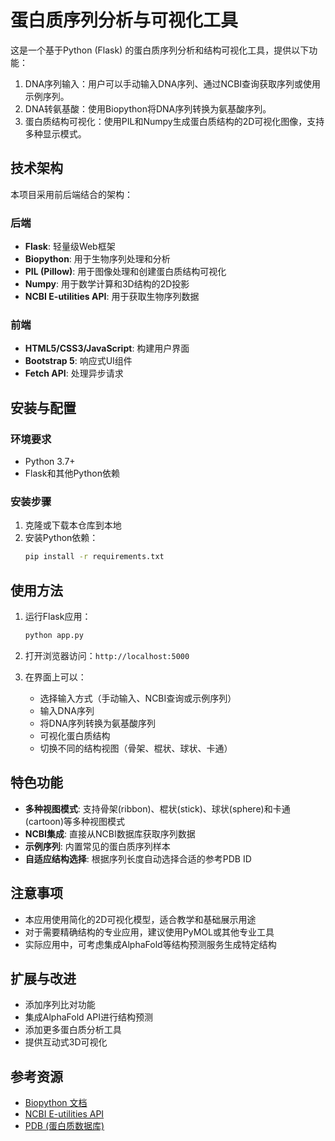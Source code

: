 # 蛋白质序列分析与可视化工具

这是一个基于Python (Flask) 的蛋白质序列分析和结构可视化工具，提供以下功能：

1. DNA序列输入：用户可以手动输入DNA序列、通过NCBI查询获取序列或使用示例序列。
2. DNA转氨基酸：使用Biopython将DNA序列转换为氨基酸序列。
3. 蛋白质结构可视化：使用PIL和Numpy生成蛋白质结构的2D可视化图像，支持多种显示模式。

## 技术架构

本项目采用前后端结合的架构：

### 后端
- **Flask**: 轻量级Web框架
- **Biopython**: 用于生物序列处理和分析
- **PIL (Pillow)**: 用于图像处理和创建蛋白质结构可视化
- **Numpy**: 用于数学计算和3D结构的2D投影
- **NCBI E-utilities API**: 用于获取生物序列数据

### 前端
- **HTML5/CSS3/JavaScript**: 构建用户界面
- **Bootstrap 5**: 响应式UI组件
- **Fetch API**: 处理异步请求

## 安装与配置

### 环境要求
- Python 3.7+
- Flask和其他Python依赖

### 安装步骤

1. 克隆或下载本仓库到本地
2. 安装Python依赖：
   ```bash
   pip install -r requirements.txt
   ```

## 使用方法

1. 运行Flask应用：
   ```bash
   python app.py
   ```

2. 打开浏览器访问：`http://localhost:5000`

3. 在界面上可以：
   - 选择输入方式（手动输入、NCBI查询或示例序列）
   - 输入DNA序列
   - 将DNA序列转换为氨基酸序列
   - 可视化蛋白质结构
   - 切换不同的结构视图（骨架、棍状、球状、卡通）

## 特色功能

- **多种视图模式**: 支持骨架(ribbon)、棍状(stick)、球状(sphere)和卡通(cartoon)等多种视图模式
- **NCBI集成**: 直接从NCBI数据库获取序列数据
- **示例序列**: 内置常见的蛋白质序列样本
- **自适应结构选择**: 根据序列长度自动选择合适的参考PDB ID

## 注意事项

- 本应用使用简化的2D可视化模型，适合教学和基础展示用途
- 对于需要精确结构的专业应用，建议使用PyMOL或其他专业工具
- 实际应用中，可考虑集成AlphaFold等结构预测服务生成特定结构

## 扩展与改进

- 添加序列比对功能
- 集成AlphaFold API进行结构预测
- 添加更多蛋白质分析工具
- 提供互动式3D可视化

## 参考资源

- [Biopython 文档](https://biopython.org/wiki/Documentation)
- [NCBI E-utilities API](https://www.ncbi.nlm.nih.gov/books/NBK25500/)
- [PDB (蛋白质数据库)](https://www.rcsb.org/) 